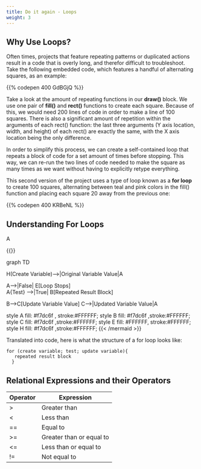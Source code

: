 ```yaml
---
title: Do it again - Loops
weight: 3
---
```

## Why Use Loops?

Often times, projects that feature repeating patterns or duplicated actions result in a code that is overly long, and therefor difficult to troubleshoot. Take the following embedded code, which features a handful of alternating squares, as an example:

{{% codepen 400 GdBGjQ %}}

Take a look at the amount of repeating functions in our **draw()** block. We use one pair of **fill()** and **rect()** functions to create each square. Because of this, we would need 200 lines of code in order to make a line of 100 squares. There is also a significant amount of repetition within the arguments of each rect() function: the last three arguments (Y axis location, width, and height) of each rect() are exactly the same, with the X axis location being the only difference.

In order to simplify this process, we can create a self-contained loop that repeats a block of code for a set amount of times before stopping. This way, we can re-run the two lines of code needed to make the square as many times as we want without having to explicitly retype everything. 

This second version of the project uses a type of loop known as a **for loop** to create 100 squares, alternating between teal and pink colors in the fill() function and placing each square 20 away from the previous one:

{{% codepen 400 KRBeNL %}}



## Understanding For Loops

A 

{{<mermaid align="center">}}

graph TD 

H(Create Variable)-->|Original Variable Value|A

 A-->|False| E\[Loop Stops]\
A{Test} -->|True| B\[Repeated Result Block]

B-->C\[Update Variable Value]
C-->|Updated Variable Value|A

style A fill:  #f7dc6f , stroke:#FFFFFF;
style B fill:  #f7dc6f ,stroke:#FFFFFF;
style C fill:  #f7dc6f ,stroke:#FFFFFF;
style E fill: #FFFFFF, stroke:#FFFFFF;
style H fill:  #f7dc6f ,stroke:#FFFFFF;
{{< /mermaid >}}

Translated into code, here is what the structure of a for loop looks like:

```
for (create variable; test; update variable){
   repeated result block
  }
```

## Relational Expressions and their Operators

| Operator | Expression               |
| -------- | ------------------------ |
| \>       | Greater than             |
| <        | Less than                |
| \==      | Equal to                 |
| \>=      | Greater than or equal to |
| <=       | Less than or equal to    |
| !=       | Not equal to             |
